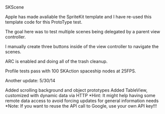 SKScene

Apple has made avaliable the SpriteKit template and I have re-used this template code for this ProtoType test. 

The goal here was to test multiple scenes being delegated by a parent view controller. 

I manually create three buttons inside of the view controller to navigate the scenes. 

ARC is enabled and doing all of the trash cleanup. 

Profile tests pass with 100 SKAction spaceship nodes at 25FPS.

Another update: 5/30/14

Added scrolling background and object prototypes
Added TableView, customized with dynamic data via HTTP
*Hint: It might help having some remote data access to avoid forcing updates for general information needs
*Note: If you want to reuse the API call to Google, use your own API key!!!